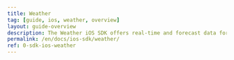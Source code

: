 ```yaml
---
title: Weather
tag: [guide, ios, weather, overview]
layout: guide-overview
description: The Weather iOS SDK offers real-time and forecast data for over 200,000 cities worldwide. It also provides model-based numerical weather predictions with a spatial resolution of 3–5 kilometers, covering global coordinates.
permalink: /en/docs/ios-sdk/weather/
ref: 0-sdk-ios-weather
---
```

